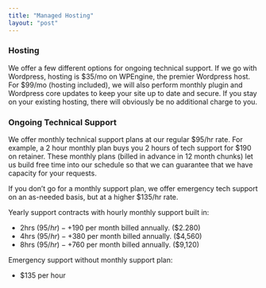 ```yaml
---
title: "Managed Hosting"
layout: "post"
---
```


### Hosting

We offer a few different options for ongoing technical support. If we go with Wordpress, hosting is $35/mo on WPEngine, the premier Wordpress host. For $99/mo (hosting included), we will also perform monthly plugin and Wordpress core updates to keep your site up to date and secure. If you stay on your existing hosting, there will obviously be no additional charge to you.

### Ongoing Technical Support

We offer monthly technical support plans at our regular $95/hr rate. For example, a 2 hour monthly plan buys you 2 hours of tech support for $190 on retainer. These monthly plans (billed in advance in 12 month chunks) let us build free time into our schedule so that we can guarantee that we have capacity for your requests.

If you don’t go for a monthly support plan, we offer emergency tech support on an as-needed basis, but at a higher $135/hr rate.

Yearly support contracts with hourly monthly support built in:
- 2hrs ($95/hr) - +$190 per month billed annually. ($2.280)
- 4hrs ($95/hr) - +$380 per month billed annually. ($4,560)
- 8hrs ($95/hr) - +$760 per month billed annually. ($9,120)

Emergency support without monthly support plan:
- $135 per hour
